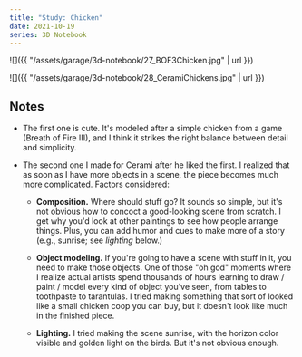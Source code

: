 ```yaml
---
title: "Study: Chicken"
date: 2021-10-19
series: 3D Notebook
---
```


![]({{ "/assets/garage/3d-notebook/27_BOF3Chicken.jpg" | url }})

![]({{ "/assets/garage/3d-notebook/28_CeramiChickens.jpg" | url }})

## Notes

- The first one is cute. It's modeled after a simple chicken from a game (Breath of Fire III), and I think it strikes the right balance between detail and simplicity.

- The second one I made for Cerami after he liked the first. I realized that as soon as I have more objects in a scene, the piece becomes much more complicated. Factors considered:

    - **Composition.** Where should stuff go? It sounds so simple, but it's not obvious how to concoct a good-looking scene from scratch. I get why you'd look at other paintings to see how people arrange things. Plus, you can add humor and cues to make more of a story (e.g., sunrise; see _lighting_ below.)

    - **Object modeling.** If you're going to have a scene with stuff in it, you need to make those objects. One of those "oh god" moments where I realize actual artists spend thousands of hours learning to draw / paint / model every kind of object you've seen, from tables to toothpaste to tarantulas. I tried making something that sort of looked like a small chicken coop you can buy, but it doesn't look like much in the finished piece.

    - **Lighting.** I tried making the scene sunrise, with the horizon color visible and golden light on the birds. But it's not obvious enough.
